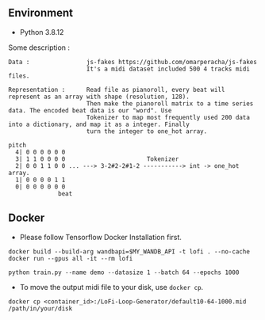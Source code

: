 ## Environment

- Python 3.8.12

Some description :

    Data :                js-fakes https://github.com/omarperacha/js-fakes
                          It's a midi dataset included 500 4 tracks midi files.

    Representation :      Read file as pianoroll, every beat will represent as an array with shape (resolution, 128).
                          Then make the pianoroll matrix to a time series data. The encoded beat data is our "word". Use
                          Tokenizer to map most frequently used 200 data into a dictionary, and map it as a integer. Finally
                          turn the integer to one_hot array.

```
pitch
  4| 0 0 0 0 0 0
  3| 1 1 0 0 0 0                       Tokenizer
  2| 0 0 1 1 0 0 ... ---> 3-2#2-2#1-2 -----------> int -> one_hot array.
  1| 0 0 0 0 1 1
  0| 0 0 0 0 0 0
              beat
```

## Docker

- Please follow Tensorflow Docker Installation first.

```
docker build --build-arg wandbapi=$MY_WANDB_API -t lofi . --no-cache
docker run --gpus all -it --rm lofi
```

```
python train.py --name demo --datasize 1 --batch 64 --epochs 1000
```

- To move the output midi file to your disk, use `docker cp`.

```
docker cp <container_id>:/LoFi-Loop-Generator/default10-64-1000.mid /path/in/your/disk
```

